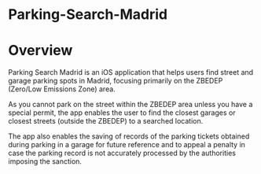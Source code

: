 # Parking-Search-Madrid

# Overview

Parking Search Madrid is an iOS application that helps users find street and garage parking spots in Madrid, focusing primarily on the ZBEDEP (Zero/Low Emissions Zone) area.

As you cannot park on the street within the ZBEDEP area unless you have a special permit, the app enables the user to find the closest garages or closest streets (outside the ZBEDEP) to a searched location.

The app also enables the saving of records of the parking tickets obtained during parking in a garage for future reference and to appeal a penalty in case the parking record is not accurately processed by the authorities imposing the sanction.
